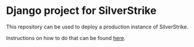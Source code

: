# Django project for SilverStrike

This repository can be used to deploy a production instance of SilverStrike.

Instructions on how to do that can be found [here](https://silverstrike.org/setup/).
